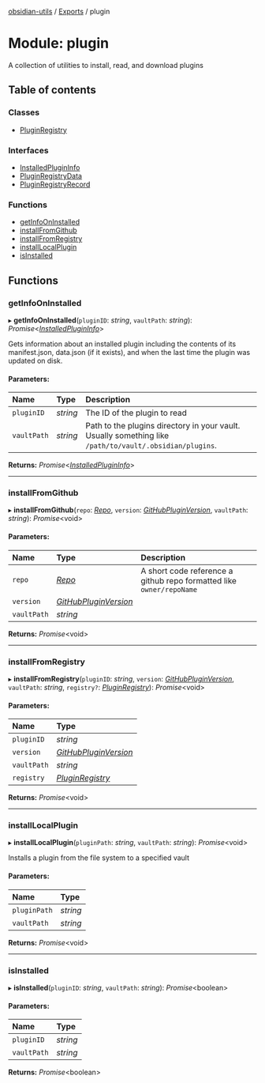 [obsidian-utils](../README.md) / [Exports](../modules.md) / plugin

# Module: plugin

A collection of utilities to install, read, and download plugins

## Table of contents

### Classes

- [PluginRegistry](../classes/plugin.pluginregistry.md)

### Interfaces

- [InstalledPluginInfo](../interfaces/plugin.installedplugininfo.md)
- [PluginRegistryData](../interfaces/plugin.pluginregistrydata.md)
- [PluginRegistryRecord](../interfaces/plugin.pluginregistryrecord.md)

### Functions

- [getInfoOnInstalled](plugin.md#getinfooninstalled)
- [installFromGithub](plugin.md#installfromgithub)
- [installFromRegistry](plugin.md#installfromregistry)
- [installLocalPlugin](plugin.md#installlocalplugin)
- [isInstalled](plugin.md#isinstalled)

## Functions

### getInfoOnInstalled

▸ **getInfoOnInstalled**(`pluginID`: *string*, `vaultPath`: *string*): *Promise*<[*InstalledPluginInfo*](../interfaces/plugin_local.installedplugininfo.md)\>

Gets information about an installed plugin including the contents of
its manifest.json, data.json (if it exists), and when the last time the
plugin was updated on disk.

#### Parameters:

Name | Type | Description |
:------ | :------ | :------ |
`pluginID` | *string* | The ID of the plugin to read    |
`vaultPath` | *string* | Path to the plugins directory in your vault. Usually something like `/path/to/vault/.obsidian/plugins`.   |

**Returns:** *Promise*<[*InstalledPluginInfo*](../interfaces/plugin_local.installedplugininfo.md)\>

___

### installFromGithub

▸ **installFromGithub**(`repo`: [*Repo*](types.md#repo), `version`: [*GitHubPluginVersion*](types.md#githubpluginversion), `vaultPath`: *string*): *Promise*<void\>

#### Parameters:

Name | Type | Description |
:------ | :------ | :------ |
`repo` | [*Repo*](types.md#repo) | A short code reference a github repo formatted like `owner/repoName`   |
`version` | [*GitHubPluginVersion*](types.md#githubpluginversion) |  |
`vaultPath` | *string* |     |

**Returns:** *Promise*<void\>

___

### installFromRegistry

▸ **installFromRegistry**(`pluginID`: *string*, `version`: [*GitHubPluginVersion*](types.md#githubpluginversion), `vaultPath`: *string*, `registry?`: [*PluginRegistry*](../classes/plugin_registry.pluginregistry.md)): *Promise*<void\>

#### Parameters:

Name | Type |
:------ | :------ |
`pluginID` | *string* |
`version` | [*GitHubPluginVersion*](types.md#githubpluginversion) |
`vaultPath` | *string* |
`registry` | [*PluginRegistry*](../classes/plugin_registry.pluginregistry.md) |

**Returns:** *Promise*<void\>

___

### installLocalPlugin

▸ **installLocalPlugin**(`pluginPath`: *string*, `vaultPath`: *string*): *Promise*<void\>

Installs a plugin from the file system to a specified vault

#### Parameters:

Name | Type |
:------ | :------ |
`pluginPath` | *string* |
`vaultPath` | *string* |

**Returns:** *Promise*<void\>

___

### isInstalled

▸ **isInstalled**(`pluginID`: *string*, `vaultPath`: *string*): *Promise*<boolean\>

#### Parameters:

Name | Type |
:------ | :------ |
`pluginID` | *string* |
`vaultPath` | *string* |

**Returns:** *Promise*<boolean\>
